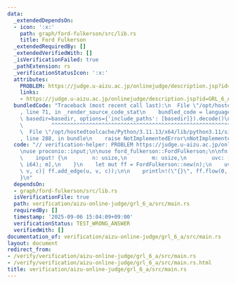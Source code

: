 ```yaml
---
data:
  _extendedDependsOn:
  - icon: ':x:'
    path: graph/ford-fulkerson/src/lib.rs
    title: Ford Fulkerson
  _extendedRequiredBy: []
  _extendedVerifiedWith: []
  _isVerificationFailed: true
  _pathExtension: rs
  _verificationStatusIcon: ':x:'
  attributes:
    PROBLEM: https://judge.u-aizu.ac.jp/onlinejudge/description.jsp?id=GRL_6_A
    links:
    - https://judge.u-aizu.ac.jp/onlinejudge/description.jsp?id=GRL_6_A
  bundledCode: "Traceback (most recent call last):\n  File \"/opt/hostedtoolcache/Python/3.11.13/x64/lib/python3.11/site-packages/onlinejudge_verify/documentation/build.py\"\
    , line 71, in _render_source_code_stat\n    bundled_code = language.bundle(stat.path,\
    \ basedir=basedir, options={'include_paths': [basedir]}).decode()\n          \
    \         ^^^^^^^^^^^^^^^^^^^^^^^^^^^^^^^^^^^^^^^^^^^^^^^^^^^^^^^^^^^^^^^^^^^^^^^^^^^^^^^^^\n\
    \  File \"/opt/hostedtoolcache/Python/3.11.13/x64/lib/python3.11/site-packages/onlinejudge_verify/languages/rust.py\"\
    , line 288, in bundle\n    raise NotImplementedError\nNotImplementedError\n"
  code: "// verification-helper: PROBLEM https://judge.u-aizu.ac.jp/onlinejudge/description.jsp?id=GRL_6_A\n\
    \nuse proconio::input;\n\nuse ford_fulkerson::FordFulkerson;\n\nfn main() {\n\
    \    input! {\n        n: usize,\n        m: usize,\n        uvc: [(usize, usize,\
    \ i64); m],\n    }\n    let mut ff = FordFulkerson::new(n);\n    uvc.iter().for_each(|&(u,\
    \ v, c)| ff.add_edge(u, v, c));\n\n    println!(\"{}\", ff.flow(0, n - 1));\n\
    }\n"
  dependsOn:
  - graph/ford-fulkerson/src/lib.rs
  isVerificationFile: true
  path: verification/aizu-online-judge/grl_6_a/src/main.rs
  requiredBy: []
  timestamp: '2025-09-06 15:04:09+09:00'
  verificationStatus: TEST_WRONG_ANSWER
  verifiedWith: []
documentation_of: verification/aizu-online-judge/grl_6_a/src/main.rs
layout: document
redirect_from:
- /verify/verification/aizu-online-judge/grl_6_a/src/main.rs
- /verify/verification/aizu-online-judge/grl_6_a/src/main.rs.html
title: verification/aizu-online-judge/grl_6_a/src/main.rs
---
```

